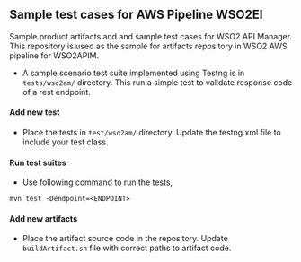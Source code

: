 ## Sample test cases for AWS Pipeline WSO2EI

Sample product artifacts and and sample test cases for WSO2 API Manager. This repository is used as the sample for artifacts repository in WSO2 AWS pipeline for WSO2APIM.

* A sample scenario test suite implemented using Testng is in `tests/wso2am/` directory. This run a simple test to validate response code of a rest endpoint.

#### Add new test 
* Place the tests in `test/wso2am/` directory. Update the testng.xml file to include your test class.

#### Run test suites
* Use following command to run the tests,
```
mvn test -Dendpoint=<ENDPOINT>
```

#### Add new artifacts 
* Place the artifact source code in the repository. Update `buildArtifact.sh` file with correct paths to artifact code.
